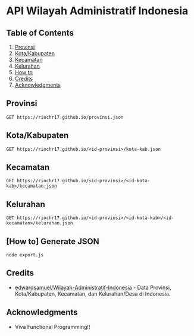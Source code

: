 # API Wilayah Administratif Indonesia

## Table of Contents

1. [Provinsi](#provinsi)
2. [Kota/Kabupaten](#kota-kabupaten)
3. [Kecamatan](#kecamatan)
4. [Kelurahan](#kelurahan)
5. [How to](#how-to)
6. [Credits](#credits)
7. [Acknowledgments](#acknowledgments)

<a name="provinsi"></a>

## Provinsi

```
GET https://riochr17.github.io/provinsi.json
```

<a name="kota-kabupaten"></a>

## Kota/Kabupaten

```
GET https://riochr17.github.io/<id-provinsi>/kota-kab.json
```

<a name="kecamatan"></a>

## Kecamatan

```
GET https://riochr17.github.io/<id-provinsi>/<id-kota-kab>/kecamatan.json
```

<a name="kelurahan"></a>

## Kelurahan

```
GET https://riochr17.github.io/<id-provinsi>/<id-kota-kab>/<id-kecamatan>/kelurahan.json
```

<a name="how-to"></a>

## [How to] Generate JSON

```nodejs
node export.js
```

<a name="credits"></a>

## Credits

* [edwardsamuel/Wilayah-Administratif-Indonesia](https://github.com/edwardsamuel/Wilayah-Administratif-Indonesia) - Data Provinsi, Kota/Kabupaten, Kecamatan, dan Kelurahan/Desa di Indonesia.

<a name="acknowledgments"></a>

## Acknowledgments

* Viva Functional Programming!!
